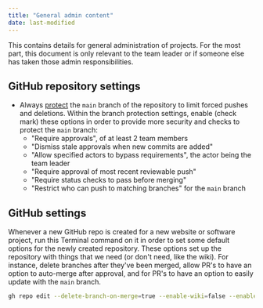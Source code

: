 ```yaml
---
title: "General admin content"
date: last-modified
---
```


This contains details for general administration of projects. For the most part, this document is only relevant to the team leader or if someone else has taken those admin responsibilities.

## GitHub repository settings

-   Always
    [protect](https://docs.github.com/en/repositories/configuring-branches-and-merges-in-your-repository/managing-protected-branches/managing-a-branch-protection-rule)
    the `main` branch of the repository to limit forced pushes and
    deletions. Within the branch protection settings, enable (check mark) these options in order to provide more security and checks to protect the `main` branch:
    - "Require approvals", of at least 2 team members
    - "Dismiss stale approvals when new commits are added"
    - "Allow specified actors to bypass requirements", the actor being the team leader
    - "Require approval of most recent reviewable push"
    - "Require status checks to pass before merging"
    - "Restrict who can push to matching branches" for the `main` branch

## GitHub settings

Whenever a new GitHub repo is created for a new website or software project, run this Terminal command on it in order to set some default options for the newly created repository. These options set up the repository with things that we need (or don't need, like the wiki). For instance, delete branches after they've been merged, allow PR's to have an option to auto-merge after approval, and for PR's to have an option to easily update with the `main` branch.

``` bash
gh repo edit --delete-branch-on-merge=true --enable-wiki=false --enable-discussions=false --enable-auto-merge=true --allow-update-branch
```
